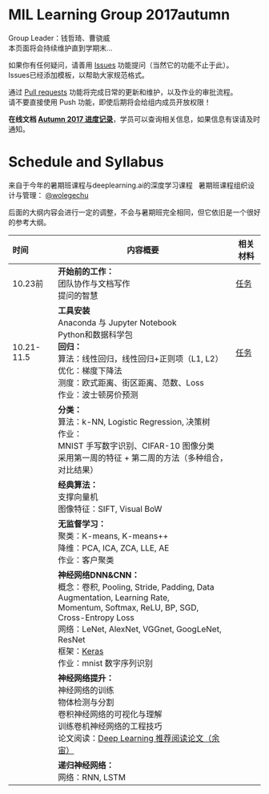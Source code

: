 # MIL Learning Group 2017autumn
Group Leader：钱哲琦、曹骁威  
本页面将会持续维护直到学期末...  

如果你有任何疑问，请善用 [Issues](https://github.com/milLearningGroup/autumn_2017/issues) 功能提问（当然它的功能不止于此）。  
Issues已经添加模板，以帮助大家规范格式。  

通过 [Pull requests](https://github.com/milLearningGroup/autumn_2017/pulls) 功能将完成日常的更新和维护，以及作业的审批流程。  
请不要直接使用 Push 功能，即使后期将会给组内成员开放权限！

**在线文档 [Autumn 2017 进度记录](https://544273239.docs.qq.com/1FGZ74TMB3W)**，学员可以查询相关信息，如果信息有误请及时通知。

# Schedule and Syllabus
来自于今年的暑期班课程与deeplearning.ai的深度学习课程  
暑期班课程组织设计与管理： [@wolegechu](https://github.com/wolegechu)  

后面的大纲内容会进行一定的调整，不会与暑期班完全相同，但它依旧是一个很好的参考大纲。  

| 时间         | 内容概要                                     | 相关材料                      |
| :--------- | ---------------------------------------- | ------------------------- |
| 10.23前     | **开始前的工作：**</br>  团队协作与文档写作</br>  提问的智慧  | [任务](./start/README.md)   |
| 10.21-11.5 | **工具安装**</br> Anaconda 与 Jupyter Notebook</br>  Python和数据科学包</br>**回归：**</br>   算法：线性回归，线性回归+正则项（L1, L2）</br>   优化：梯度下降法</br>   测度：欧式距离、街区距离、范数、Loss</br>   作业：波士顿房价预测 | [任务](./task_01/README.md) |
|            | **分类：**</br>   算法：k-NN, Logistic Regression, 决策树</br> 作业：</br>   MNIST 手写数字识别、CIFAR-10 图像分类</br>   采用第一周的特征 + 第二周的方法（多种组合，对比结果） |                           |
|            | **经典算法：**</br> 支撑向量机</br>   图像特征：SIFT, Visual BoW |                           |
|            | **无监督学习：**</br>   聚类：K-means, K-means++</br>   降维：PCA, ICA, ZCA, LLE, AE</br>   作业：客户聚类 |                           |
|            | **神经网络DNN&CNN：**</br>   概念：卷积, Pooling, Stride, Padding, Data Augmentation, Learning Rate, </br>Momentum, Softmax, ReLU, BP, SGD, Cross-Entropy Loss</br>   网络：LeNet, AlexNet, VGGnet, GoogLeNet, ResNet</br>   框架：[Keras](https://keras-cn.readthedocs.io/en/latest/)</br>   作业：mnist 数字序列识别 |                           |
|            | **神经网络提升：**</br>   神经网络的训练</br>   物体检测与分割</br>   卷积神经网络的可视化与理解</br>   训练卷机神经网络的工程技巧 </br>   论文阅读：[Deep Learning 推荐阅读论文（余宙）](https://github.com/milLearningGroup/cama_summer_school_2017/blob/master/Deep_Learning_Papers.pdf) |                           |
|            | **递归神经网络：**</br>   网络：RNN, LSTM          |                           |

